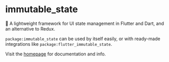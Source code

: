# immutable_state

🎯 A lightweight framework for UI state management in Flutter and Dart, and an alternative to Redux.

`package:immutable_state` can be used by itself easily, or with ready-made integrations like
`package:flutter_immutable_state`.

Visit the [homepage](https://github.com/thosakwe/immutable_state)
for documentation and info.